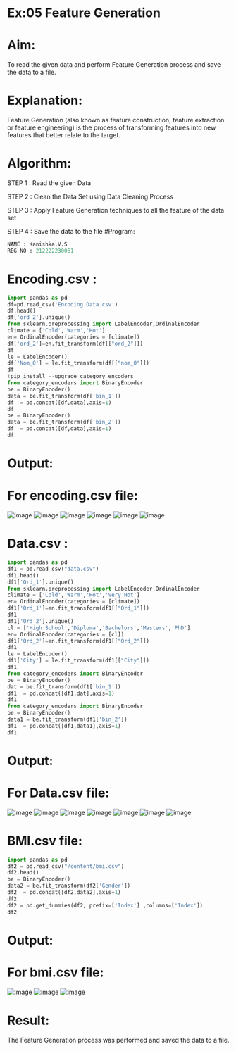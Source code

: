 # Ex:05 Feature Generation
# Aim:
To read the given data and perform Feature Generation process and save the data to a file.
# Explanation:
Feature Generation (also known as feature construction, feature extraction or feature engineering) is the process of transforming features into new features that better relate to the target.
# Algorithm:
STEP 1 :
Read the given Data

STEP 2 :
Clean the Data Set using Data Cleaning Process

STEP 3 :
Apply Feature Generation techniques to all the feature of the data set

STEP 4 :
Save the data to the file
#Program:
```py
NAME : Kanishka.V.S
REG NO : 212222230061
```
# Encoding.csv :
```py
import pandas as pd
df=pd.read_csv('Encoding Data.csv')
df.head()
df['ord_2'].unique()
from sklearn.preprocessing import LabelEncoder,OrdinalEncoder
climate = ['Cold','Warm','Hot']
en= OrdinalEncoder(categories = [climate])
df['ord_2']=en.fit_transform(df[["ord_2"]])
df
le = LabelEncoder()
df['Nom_0'] = le.fit_transform(df[["nom_0"]])
df
!pip install --upgrade category_encoders
from category_encoders import BinaryEncoder
be = BinaryEncoder()
data = be.fit_transform(df['bin_1'])
df  = pd.concat([df,data],axis=1)
df
be = BinaryEncoder()
data = be.fit_transform(df['bin_2'])
df  = pd.concat([df,data],axis=1)
df

```
# Output:
# For encoding.csv file:
![image](https://github.com/kanishka2305/ODD2023-Datascience-Ex-05/assets/113497357/bfafa977-c985-43ac-9949-96b60517c3bd)
![image](https://github.com/kanishka2305/ODD2023-Datascience-Ex-05/assets/113497357/5f72cc96-f044-49d5-b794-c161980def80)
![image](https://github.com/kanishka2305/ODD2023-Datascience-Ex-05/assets/113497357/16f56c79-b508-4cdb-bcaa-14e50a05c1a1)
![image](https://github.com/kanishka2305/ODD2023-Datascience-Ex-05/assets/113497357/d963c454-cfa6-42db-95f0-1cacbcad5fec)
![image](https://github.com/kanishka2305/ODD2023-Datascience-Ex-05/assets/113497357/8fb130a8-f3ca-4e87-944b-f2f8a43a6ad9)
![image](https://github.com/kanishka2305/ODD2023-Datascience-Ex-05/assets/113497357/a2bc1d2e-96b3-4cf8-b646-5ba2eb686c62)

# Data.csv :
```py
import pandas as pd
df1 = pd.read_csv("data.csv")
df1.head()
df1['Ord_1'].unique()
from sklearn.preprocessing import LabelEncoder,OrdinalEncoder
climate = ['Cold','Warm','Hot','Very Hot']
en= OrdinalEncoder(categories = [climate])
df1['Ord_1']=en.fit_transform(df1[["Ord_1"]])
df1
df1['Ord_2'].unique()
cl = ['High School','Diploma','Bachelors','Masters','PhD']
en= OrdinalEncoder(categories = [cl])
df1['Ord_2']=en.fit_transform(df1[["Ord_2"]])
df1
le = LabelEncoder()
df1['City'] = le.fit_transform(df1[["City"]])
df1
from category_encoders import BinaryEncoder
be = BinaryEncoder()
dat = be.fit_transform(df1['bin_1'])
df1  = pd.concat([df1,dat],axis=1)
df1
from category_encoders import BinaryEncoder
be = BinaryEncoder()
data1 = be.fit_transform(df1['bin_2'])
df1  = pd.concat([df1,data1],axis=1)
df1
```
# Output:
# For Data.csv file:
![image](https://github.com/kanishka2305/ODD2023-Datascience-Ex-05/assets/113497357/abbe6f19-2af9-4d68-a84d-f23c1709dfec)
![image](https://github.com/kanishka2305/ODD2023-Datascience-Ex-05/assets/113497357/64368eb0-96be-4d49-a520-b19dfc9e0d7c)
![image](https://github.com/kanishka2305/ODD2023-Datascience-Ex-05/assets/113497357/fafc14aa-2103-437f-878e-8c67ffa9470d)
![image](https://github.com/kanishka2305/ODD2023-Datascience-Ex-05/assets/113497357/f17a7951-1fde-4814-8a51-6e6b35fc0034)
![image](https://github.com/kanishka2305/ODD2023-Datascience-Ex-05/assets/113497357/c895f6bd-4628-488c-8973-bc944206ae5b)
![image](https://github.com/kanishka2305/ODD2023-Datascience-Ex-05/assets/113497357/378fc0f9-a263-4f4c-96a3-9a04f91d7d22)
![image](https://github.com/kanishka2305/ODD2023-Datascience-Ex-05/assets/113497357/ddf58336-8560-4491-a49e-a45c2466b16c)

# BMI.csv file:
```py
import pandas as pd
df2 = pd.read_csv("/content/bmi.csv")
df2.head()
be = BinaryEncoder()
data2 = be.fit_transform(df2['Gender'])
df2  = pd.concat([df2,data2],axis=1)
df2
df2 = pd.get_dummies(df2, prefix=['Index'] ,columns=['Index'])
df2
```
# Output:
# For bmi.csv file:
![image](https://github.com/kanishka2305/ODD2023-Datascience-Ex-05/assets/113497357/38cc5fb3-980c-498d-a182-31f6922fdf5d)
![image](https://github.com/kanishka2305/ODD2023-Datascience-Ex-05/assets/113497357/02594955-9bb2-4110-93f5-6ce311c080d6)
![image](https://github.com/kanishka2305/ODD2023-Datascience-Ex-05/assets/113497357/2ff902ed-e6f9-40ed-9b36-a4f4d57041e2)

# Result:

The Feature Generation process was performed and saved the data to a file.
